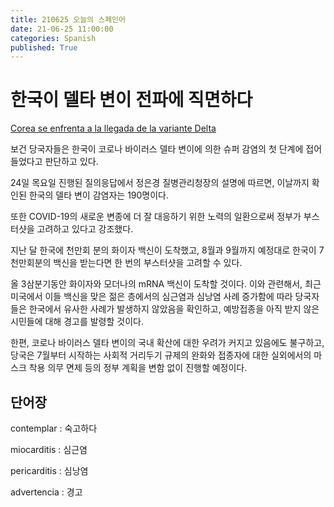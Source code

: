 ```yaml
---
title: 210625 오늘의 스페인어
date: 21-06-25 11:00:00
categories: Spanish
published: True
---
```


# 한국이 델타 변이 전파에 직면하다

[Corea se enfrenta a la llegada de la variante Delta](http://world.kbs.co.kr/service/news_view.htm?lang=s&Seq_Code=76339)

보건 당국자들은 한국이 코로나 바이러스 델타 변이에 의한 슈퍼 감염의 첫 단계에 접어들었다고 판단하고 있다.

24일 목요일 진행된 질의응답에서 정은경 질병관리청장의 설명에 따르면, 이날까지 확인된 한국의 델타 변이 감염자는 190명이다.

또한 COVID-19의 새로운 변종에 더 잘 대응하기 위한 노력의 일환으로써 정부가 부스터샷을 고려하고 있다고 강조했다.

지난 달 한국에 천만회 분의 화이자 백신이 도착했고, 8월과 9월까지 예정대로 한국이 7천만회분의 백신을 받는다면 한 번의 부스터샷을 고려할 수 있다.

올 3삼분기동안 화이자와 모더나의 mRNA 백신이 도착할 것이다. 이와 관련해서, 최근 미국에서 이들 백신을 맞은 젊은 층에서의 심근염과 심낭염 사례 증가함에 따라 당국자들은 한국에서 유사한 사례가 발생하지 않았음을 확인하고, 예방접종을 아직 받지 않은 시민들에 대해 경고를 발령할 것이다.

한편, 코로나 바이러스 델타 변이의 국내 확산에 대한 우려가 커지고 있음에도 불구하고, 당국은 7월부터 시작하는 사회적 거리두기 규제의 완화와 접종자에 대한 실외에서의 마스크 착용 의무 면제 등의 정부 계획을 변함 없이 진행할 예정이다.

## 단어장

contemplar : 숙고하다

miocarditis : 심근염

pericarditis : 심낭염

advertencia : 경고

